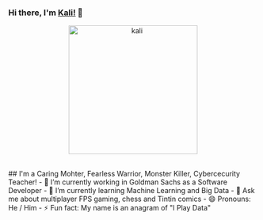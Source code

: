 ### Hi there, I'm [Kali!](https://www.kalilinux.in) 👋
<p align="center">
<img src="https://raw.githubusercontent.com/jaykali/jaykali/master/kali.gif" width="260px" hight="346px" alt="kali" title="kaliLinux">
</p>
<br>
## I'm a Caring Mohter, Fearless Warrior, Monster Killer, Cybercecurity Teacher!
 - 🔭 I’m currently working in Goldman Sachs as a Software Developer
  - 🌱 I’m currently learning Machine Learning and Big Data
  - 💬 Ask me about multiplayer FPS gaming, chess and Tintin comics
  - 😄 Pronouns: He / Him
  - ⚡ Fun fact: My name is an anagram of "I Play Data"


